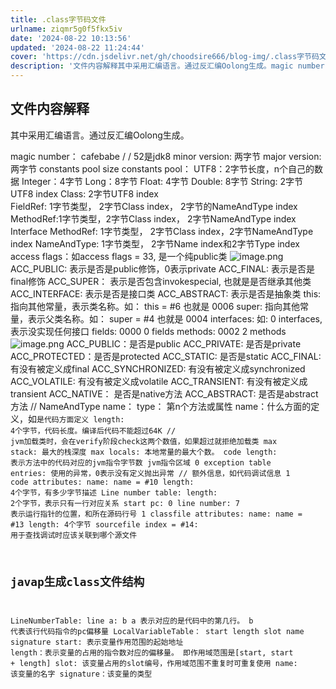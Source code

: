 ```yaml
---
title: .class字节码文件
urlname: ziqmr5g0f5fkx5iv
date: '2024-08-22 10:13:56'
updated: '2024-08-22 11:24:44'
cover: 'https://cdn.jsdelivr.net/gh/choodsire666/blog-img/.class字节码文件/146272367c7e11d6b99fab32df460725.png'
description: '文件内容解释其中采用汇编语言。通过反汇编Oolong生成。magic number： cafebabe/ / 52是jdk8minor version: 两字节 major version: 两字节constants pool sizeconstants pool：UTF8：2字节长度，n个自...'
---
```

## 文件内容解释
其中采用汇编语言。通过反汇编Oolong生成。

magic number： cafebabe
/ / 52是jdk8
minor version: 两字节 
major version: 两字节
constants pool size
constants pool：
UTF8：2字节长度，n个自己的数据
Integer：4字节
Long：8字节
Float: 4字节
Double: 8字节
String: 2字节UTF8 index
Class: 2字节UTF8 index	
FieldRef: 1字节类型， 2字节Class index， 2字节的NameAndType index
MethodRef:1字节类型，2字节Class index， 2字节NameAndType index
Interface MethodRef: 1字节类型， 2字节Class index，2字节NameAndType index
NameAndType: 1字节类型， 2字节Name index和2字节Type index
access flags：如access flags = 33, 是一个纯public类
![image.png](https://cdn.jsdelivr.net/gh/choodsire666/blog-img/.class字节码文件/146272367c7e11d6b99fab32df460725.png)
ACC_PUBLIC: 表示是否是public修饰，0表示private
ACC_FINAL: 表示是否是final修饰
ACC_SUPER： 表示是否包含invokespecial, 也就是是否继承其他类
ACC_INTERFACE: 表示是否是接口类
ACC_ABSTRACT: 表示是否是抽象类
this: 指向其他常量，表示类名称。如： this = #6 也就是 0006
super: 指向其他常量，表示父类名称。如： super = #4 也就是 0004
interfaces: 如: 0 interfaces, 表示没实现任何接口
fields: 0000 0 fields
methods: 0002 2 methods
![image.png](https://cdn.jsdelivr.net/gh/choodsire666/blog-img/.class字节码文件/74f1760126b2764dbb78278becce0ff2.png)
ACC_PUBLIC：是否是public
ACC_PRIVATE: 是否是private
ACC_PROTECTED：是否是protected
ACC_STATIC: 是否是static
ACC_FINAL: 有没有被定义成final
ACC_SYNCHRONIZED: 有没有被定义成synchronized
ACC_VOLATILE: 有没有被定义成volatile
ACC_TRANSIENT: 有没有被定义成transient
ACC_NATIVE： 是否是native方法
ACC_ABSTRACT: 是否是abstract方法
// NameAndType
name：
type：
第n个方法或属性
name：什么方面的定义，如<Code>是代码方面定义
length: 4个字节，代码长度。编译后代码不能超过64K
// jvm加载类时，会在verify阶段check这两个数值，如果超过就拒绝加载类
max stack: 最大的栈深度
max locals: 本地常量的最大个数。
code length: 表示方法中的代码对应的jvm指令字节数
jvm指令区域
0 exception table entries: 使用的异常，0表示没有定义抛出异常
// 额外信息，如代码调试信息
1 code attributes: 
name: name = #10<LineNumberTable>
length: 4个字节，有多少字节描述
Line number table: 
length: 2个字节，表示只有一行对应关系
start pc: 0 line number: 7 表示运行指针的位置，和所在源码行号
1 classfile attributes:
name: name = #13<SourceFile>
length: 4个字节
sourcefile index = #14:  用于查找调试时应该关联到哪个源文件

## javap生成class文件结构
LineNumberTable:
line a: b
a 表示对应的是代码中的第几行。
b 代表该行代码指令的pc偏移量
LocalVariableTable：
start length slot name signature
start: 表示变量作用范围的起始地址
length：表示变量的占用的指令数对应的偏移量。
即作用域范围是[start, start + length]
slot: 该变量占用的slot编号，作用域范围不重复时可重复使用
name: 该变量的名字
signature：该变量的类型
